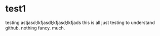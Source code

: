# test1
testing
astjasd;lkfjasdl;kfjasd;lkfjads
this is all just testing to understand github. nothing fancy. 
much. 
